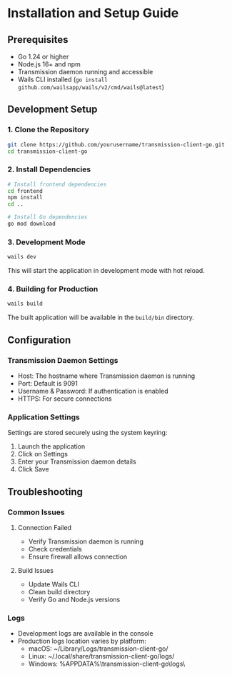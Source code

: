 # Installation and Setup Guide

## Prerequisites
- Go 1.24 or higher
- Node.js 16+ and npm
- Transmission daemon running and accessible
- Wails CLI installed (`go install github.com/wailsapp/wails/v2/cmd/wails@latest`)

## Development Setup

### 1. Clone the Repository
```bash
git clone https://github.com/yourusername/transmission-client-go.git
cd transmission-client-go
```

### 2. Install Dependencies
```bash
# Install frontend dependencies
cd frontend
npm install
cd ..

# Install Go dependencies
go mod download
```

### 3. Development Mode
```bash
wails dev
```
This will start the application in development mode with hot reload.

### 4. Building for Production
```bash
wails build
```
The built application will be available in the `build/bin` directory.

## Configuration

### Transmission Daemon Settings
- Host: The hostname where Transmission daemon is running
- Port: Default is 9091
- Username & Password: If authentication is enabled
- HTTPS: For secure connections

### Application Settings
Settings are stored securely using the system keyring:
1. Launch the application
2. Click on Settings
3. Enter your Transmission daemon details
4. Click Save

## Troubleshooting

### Common Issues
1. Connection Failed
   - Verify Transmission daemon is running
   - Check credentials
   - Ensure firewall allows connection

2. Build Issues
   - Update Wails CLI
   - Clean build directory
   - Verify Go and Node.js versions

### Logs
- Development logs are available in the console
- Production logs location varies by platform:
  - macOS: ~/Library/Logs/transmission-client-go/
  - Linux: ~/.local/share/transmission-client-go/logs/
  - Windows: %APPDATA%\transmission-client-go\logs\